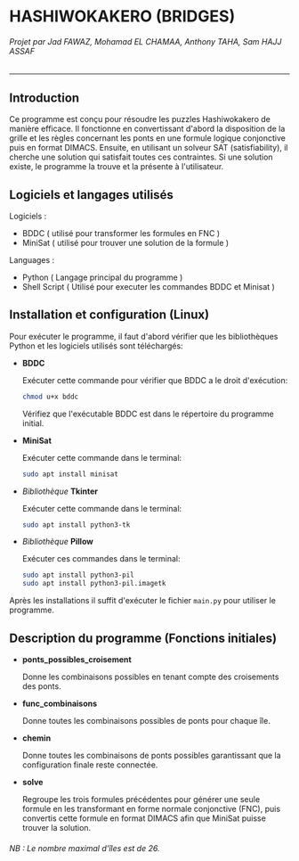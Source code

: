 # HASHIWOKAKERO (BRIDGES) 

###### Projet par Jad FAWAZ, Mohamad EL CHAMAA, Anthony TAHA, Sam HAJJ ASSAF

---

## Introduction

Ce programme est conçu pour résoudre les puzzles Hashiwokakero de manière efficace. Il fonctionne en convertissant d'abord la disposition de la grille et les règles concernant les ponts en une formule logique conjonctive puis en format DIMACS. Ensuite, en utilisant un solveur SAT (satisfiability), il cherche une solution qui satisfait toutes ces contraintes. Si une solution existe, le programme la trouve et la présente à l'utilisateur.

## Logiciels et langages utilisés

Logiciels :

- BDDC  ( utilisé pour transformer les formules en FNC )
- MiniSat ( utilisé pour trouver une solution de la formule )

Languages :

- Python ( Langage principal du programme )
- Shell Script ( Utilisé pour executer les commandes BDDC et Minisat )

## Installation et configuration (Linux)

Pour exécuter le programme, il faut d'abord vérifier que les bibliothèques Python et les logiciels utilisés sont téléchargés:

- **BDDC**

    Exécuter cette commande pour vérifier que BDDC a le droit d'exécution:
    ```bash
    chmod u+x bddc
    ```

    Vérifiez que l'exécutable BDDC est dans le répertoire du programme initial.
    

- **MiniSat**

    Exécuter cette commande dans le terminal:

    ```bash
    sudo apt install minisat 
    ```

- *Bibliothèque* **Tkinter**

    Exécuter cette commande dans le terminal:

    ```bash
    sudo apt install python3-tk 
    ```

- *Bibliothèque* **Pillow**

    Exécuter ces commandes dans le terminal:

    ```bash
    sudo apt install python3-pil 
    sudo apt install python3-pil.imagetk
    ```

Après les installations il suffit d'exécuter le fichier `main.py` pour utiliser le programme.

## Description du programme (Fonctions initiales)

- **ponts_possibles_croisement**
    
    Donne les combinaisons possibles en tenant compte des croisements des ponts.

- **func_combinaisons**

    Donne toutes les combinaisons possibles de ponts pour chaque île.

- **chemin**

    Donne toutes les combinaisons de ponts possibles garantissant que la configuration finale reste connectée.

- **solve**

    Regroupe les trois formules précédentes pour générer une seule formule en les transformant en forme normale conjonctive (FNC), puis convertis cette formule en format DIMACS afin que MiniSat puisse trouver la solution.

###### NB : Le nombre maximal d'îles est de 26.
